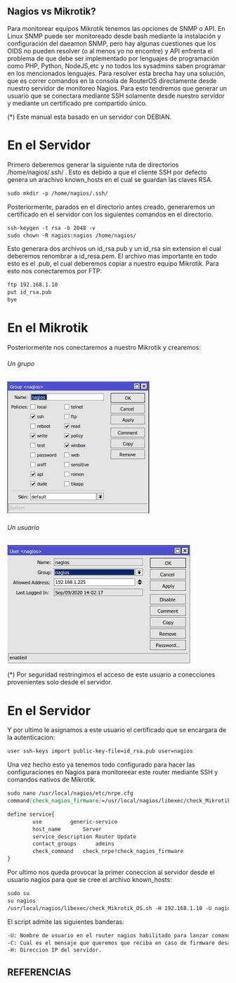 ## Nagios vs Mikrotik?

Para monitorear equipos Mikrotik tenemos las opciones de SNMP o API. En Linux SNMP puede ser monitoreado desde bash mediante la instalación y configuración del daeamon SNMP, pero hay algunas cuestiones que los OIDS no pueden resolver (o al menos yo no encontre) y API enfrenta el problema de que debe ser implementado por lenguajes de programación como PHP, Python, NodeJS,etc y no todos  los sysadmins saben programar en los mencionados lenguajes.
Para resolver esta brecha hay una solución, que es correr comandos en la consola de RouterOS directamente desde nuestro servidor de monitoreo Nagios. Para esto tendremos que generar un usuario que se conectara mediante SSH solamente desde nuestro servidor y mediante un certificado pre compartido único. 

(*) Este manual esta basado en un servidor con DEBIAN.

# En el Servidor

Primero deberemos generar la siguiente ruta de directorios /home/nagios/.ssh/ . Esto es debido a que el cliente SSH por defecto genera un arachivo known_hosts en el cual se guardan las claves RSA.

```markdown
sudo mkdir -p /home/nagios/.ssh/
```
Posteriormente, parados en el directorio antes creado, generaremos un certificado en el servidor con los siguientes comandos en el directorio.

```markdown
ssh-keygen -t rsa -b 2048 -v
sudo chown -R nagios:nagios /home/nagios/
```

Esto generara dos archivos un id_rsa.pub y un id_rsa sin extension el cual deberemos renombrar a id_resa.pem.
El archivo mas importante en todo esto es el .pub, el cual deberemos copiar a nuestro equipo Mikrotik. Para esto nos conectaremos por FTP:

```markdown
ftp 192.168.1.10   
put id_rsa.pub
bye
```

# En el Mikrotik

Posteriormente nos conectaremos a nuestro Mikrotik y crearemos:
###### Un grupo
![Success](https://github.com/garsiv1932/nagios-mikrotik-ssh/blob/master/grupo.jpg?raw=true)

###### Un usuario
![Success](https://github.com/garsiv1932/nagios-mikrotik-ssh/blob/master/usuario.jpg?raw=true)

(*) Por seguridad restringimos el acceso de este usuario a conecciones provenientes solo desde el servidor.



# En el Servidor

Y por ultimo le asignamos a este usuario el certificado que se encargara de la autenticacion:

```markdown
user ssh-keys import public-key-file=id_rsa.pub user=nagios
```

Una vez hecho esto ya tenemos todo configurado para hacer las configuraciones en Nagios para monitoreear este router mediante SSH y comandos nativos de Mikrotik.

```markdown
sudo nano /usr/local/nagios/etc/nrpe.cfg
command[check_nagios_firmware]=/usr/local/nagios/libexec/check_Mikrotik_OS.sh -H 192.168.1.10 -C
```

```markdown
define service{
        use			generic-service
        host_name		Server
        service_description	Router Update
        contact_groups		admins
        check_command	check_nrpe!check_nagios_firmware
}
```

Por ultimo nos queda provocar la primer coneccion al servidor desde el usuario nagios para que se cree el archivo known_hosts:

```markdown
sudo su
su nagios
/usr/local/nagios/libexec/check_Mikrotik_OS.sh -H 192.168.1.10 -U nagios -C
```

El script admite las siguientes banderas:

```markdown
-U: Nombre de usuario en el router nagios habilitado para lanzar comandos.
-C: Cual es el mensaje que queremos que reciba en caso de firmware desactualizado, por defecto es CRITICAL.
-H: Direccion IP del servidor. 
```

## REFERENCIAS
